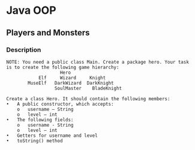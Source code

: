 # Java OOP

## Players and Monsters

### Description
    NOTE: You need a public class Main. Create a package hero. Your task is to create the following game hierarchy:
                        Hero
                Elf     Wizard     Knight
            MuseElf   DarkWizard  DarkKnight
                      SoulMaster    BladeKnight

    Create a class Hero. It should contain the following members: 
    •	A public constructor, which accepts: 
        o	username – String 
        o	level – int 
    •	The following fields: 
        o	username - String 
        o	level – int 
    •	Getters for username and level 
    •	toString() method 
  